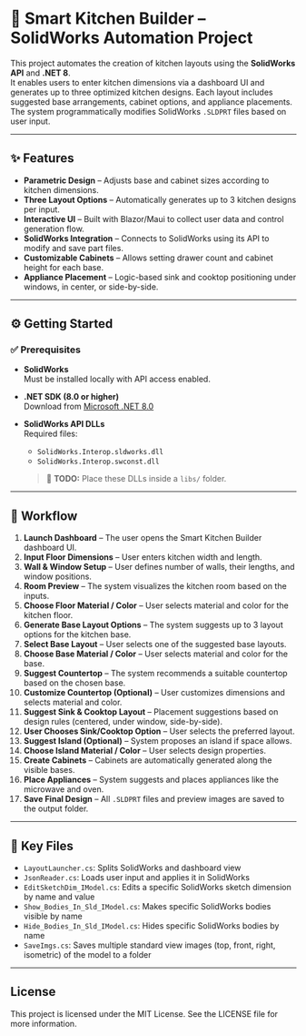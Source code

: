 # 🚀 Smart Kitchen Builder – SolidWorks Automation Project

This project automates the creation of kitchen layouts using the **SolidWorks API** and **.NET 8**.  
It enables users to enter kitchen dimensions via a dashboard UI and generates up to three optimized kitchen designs. Each layout includes suggested base arrangements, cabinet options, and appliance placements. The system programmatically modifies SolidWorks `.SLDPRT` files based on user input.

---

## ✨ Features

- **Parametric Design** – Adjusts base and cabinet sizes according to kitchen dimensions.  
- **Three Layout Options** – Automatically generates up to 3 kitchen designs per input.  
- **Interactive UI** – Built with Blazor/Maui to collect user data and control generation flow.  
- **SolidWorks Integration** – Connects to SolidWorks using its API to modify and save part files.  
- **Customizable Cabinets** – Allows setting drawer count and cabinet height for each base.  
- **Appliance Placement** – Logic-based sink and cooktop positioning under windows, in center, or side-by-side.  

---

## ⚙️ Getting Started

### ✅ Prerequisites

- **SolidWorks**  
  Must be installed locally with API access enabled.

- **.NET SDK (8.0 or higher)**  
  Download from [Microsoft .NET 8.0](https://dotnet.microsoft.com/en-us/download/dotnet/8.0)

- **SolidWorks API DLLs**  
  Required files:  
  - `SolidWorks.Interop.sldworks.dll`  
  - `SolidWorks.Interop.swconst.dll`  
  > 📌 **TODO:** Place these DLLs inside a `libs/` folder.

---

## 🧭 Workflow

1. **Launch Dashboard** – The user opens the Smart Kitchen Builder dashboard UI.  
2. **Input Floor Dimensions** – User enters kitchen width and length.  
3. **Wall & Window Setup** – User defines number of walls, their lengths, and window positions.  
4. **Room Preview** – The system visualizes the kitchen room based on the inputs.  
5. **Choose Floor Material / Color** – User selects material and color for the kitchen floor.  
6. **Generate Base Layout Options** – The system suggests up to 3 layout options for the kitchen base.  
7. **Select Base Layout** – User selects one of the suggested base layouts.  
8. **Choose Base Material / Color** – User selects material and color for the base.  
9. **Suggest Countertop** – The system recommends a suitable countertop based on the chosen base.  
10. **Customize Countertop (Optional)** – User customizes dimensions and selects material and color.  
11. **Suggest Sink & Cooktop Layout** – Placement suggestions based on design rules (centered, under window, side-by-side).  
12. **User Chooses Sink/Cooktop Option** – User selects the preferred layout.  
13. **Suggest Island (Optional)** – System proposes an island if space allows.  
14. **Choose Island Material / Color** – User selects design properties.  
15. **Create Cabinets** – Cabinets are automatically generated along the visible bases.  
16. **Place Appliances** – System suggests and places appliances like the microwave and oven.  
17. **Save Final Design** – All `.SLDPRT` files and preview images are saved to the output folder.

---

## 📁 Key Files

- `LayoutLauncher.cs`: Splits SolidWorks and dashboard view  
- `JsonReader.cs`: Loads user input and applies it in SolidWorks  
- `EditSketchDim_IModel.cs`: Edits a specific SolidWorks sketch dimension by name and value  
- `Show_Bodies_In_Sld_IModel.cs`: Makes specific SolidWorks bodies visible by name  
- `Hide_Bodies_In_Sld_IModel.cs`: Hides specific SolidWorks bodies by name  
- `SaveImgs.cs`: Saves multiple standard view images (top, front, right, isometric) of the model to a folder


---
##  License
This project is licensed under the MIT License. See the LICENSE file for more information.


